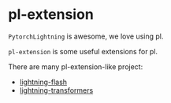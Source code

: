 # pl-extension

`PytorchLightning` is awesome, we love using pl.

`pl-extension` is some useful extensions for pl.

There are many pl-extension-like project:

- [lightning-flash](https://github.com/PyTorchLightning/lightning-flash)
- [lightning-transformers](https://github.com/PyTorchLightning/lightning-transformers)
